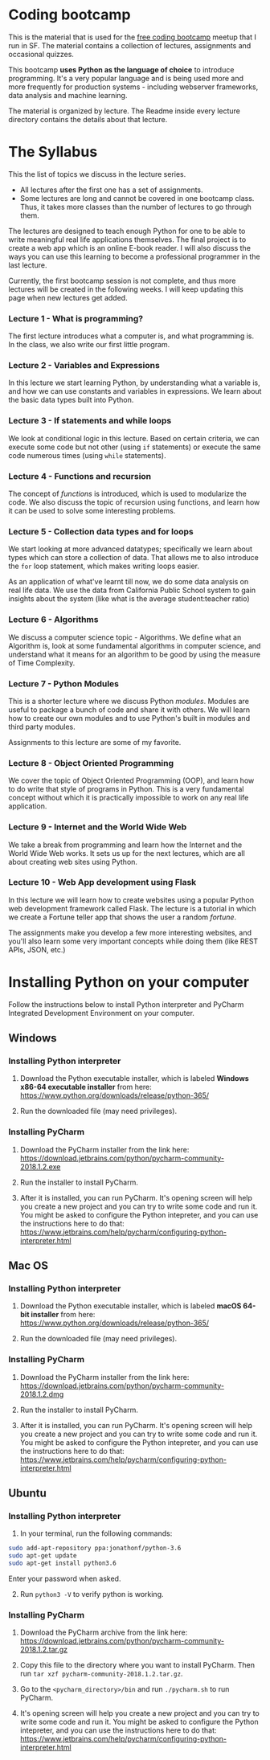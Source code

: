 # Coding bootcamp

This is the material that is used for the [free coding bootcamp](https://www.meetup.com/SF-Free-Coding-Bootcamp/) meetup that I run in SF. The material contains a collection of lectures, assignments and occasional quizzes.

This bootcamp **uses Python as the language of choice** to introduce programming. It's a very popular language and is being used more and more frequently for production systems - including webserver frameworks, data analysis and machine learning.

The material is organized by lecture. The Readme inside every lecture directory contains the details about that lecture.

# The Syllabus
This the list of topics we discuss in the lecture series. 
- All lectures after the first one has a set of assignments.
- Some lectures are long and cannot be covered in one bootcamp class. Thus, it takes more classes than the number of lectures to go through them.

The lectures are designed to teach enough Python for one to be able to write meaningful real life applications themselves. The final project is to create a web app which is an online E-book reader. I will also discuss the ways you can use this learning to become a professional programmer in the last lecture.

Currently, the first bootcamp session is not complete, and thus more lectures will be created in the following weeks. I will keep updating this page when new lectures get added.

### Lecture 1 - What is programming?
The first lecture introduces what a computer is, and what programming is. In the class, we also write our first little program.

### Lecture 2 - Variables and Expressions
In this lecture we start learning Python, by understanding what a variable is, and how we can use constants and variables in expressions. We learn about the basic data types built into Python.

### Lecture 3 - If statements and while loops
We look at conditional logic in this lecture. Based on certain criteria, we can execute some code but not other (using `if` statements) or execute the same code numerous times (using `while` statements).

### Lecture 4 - Functions and recursion
The concept of _functions_ is introduced, which is used to modularize the code. We also discuss the topic of recursion using functions, and learn how it can be used to solve some interesting problems.

### Lecture 5 - Collection data types and for loops
We start looking at more advanced datatypes; specifically we learn about types which can store a collection of data. That allows me to also introduce the `for` loop statement, which makes writing loops easier.

As an application of what've learnt till now, we do some data analysis on real life data. We use the data from California Public School system to gain insights about the system (like what is the average student:teacher ratio)

### Lecture 6 - Algorithms
We discuss a computer science topic - Algorithms. We define what an Algorithm is, look at some fundamental algorithms in computer science, and understand what it means for an algorithm to be good by using the measure of Time Complexity.

### Lecture 7 - Python Modules
This is a shorter lecture where we discuss Python _modules_. Modules are useful to package a bunch of code and share it with others. We will learn how to create our own modules and to use Python's built in modules and third party modules.

Assignments to this lecture are some of my favorite.

### Lecture 8 - Object Oriented Programming
We cover the topic of Object Oriented Programming (OOP), and learn how to do write that style of programs in Python. This is a very fundamental concept without which it is practically impossible to work on any real life application.

### Lecture 9 - Internet and the World Wide Web
We take a break from programming and learn how the Internet and the World Wide Web works. It sets us up for the next lectures, which are all about creating web sites using Python.

### Lecture 10 - Web App development using Flask
In this lecture we will learn how to create websites using a popular Python web development framework called Flask. The lecture is a tutorial in which we create a Fortune teller app that shows the user a random _fortune_. 

The assignments make you develop a few more interesting websites, and you'll also learn some very important concepts while doing them (like REST APIs, JSON, etc.)


# Installing Python on your computer

Follow the instructions below to install Python interpreter and PyCharm Integrated Development Environment on your computer.

## Windows
### Installing Python interpreter

1. Download the Python executable installer, which is labeled **Windows x86-64 executable installer** from here: https://www.python.org/downloads/release/python-365/

2. Run the downloaded file (may need privileges).

### Installing PyCharm

1. Download the PyCharm installer from the link here: https://download.jetbrains.com/python/pycharm-community-2018.1.2.exe

2. Run the installer to install PyCharm.

3. After it is installed, you can run PyCharm. It's opening screen will help you create a new project and you can try to write some code and run it. You might be asked to configure the Python intepreter, and you can use the instructions here to do that: https://www.jetbrains.com/help/pycharm/configuring-python-interpreter.html

## Mac OS

### Installing Python interpreter

1. Download the Python executable installer, which is labeled **macOS 64-bit installer** from here: https://www.python.org/downloads/release/python-365/

2. Run the downloaded file (may need privileges).

### Installing PyCharm

1. Download the PyCharm installer from the link here: https://download.jetbrains.com/python/pycharm-community-2018.1.2.dmg

2. Run the installer to install PyCharm.

3. After it is installed, you can run PyCharm. It's opening screen will help you create a new project and you can try to write some code and run it. You might be asked to configure the Python intepreter, and you can use the instructions here to do that: https://www.jetbrains.com/help/pycharm/configuring-python-interpreter.html

## Ubuntu

### Installing Python interpreter

1. In your terminal, run the following commands:
```bash
sudo add-apt-repository ppa:jonathonf/python-3.6
sudo apt-get update
sudo apt-get install python3.6
```
Enter your password when asked.

2. Run `python3 -V` to verify python is working.

### Installing PyCharm

1. Download the PyCharm archive from the link here: https://download.jetbrains.com/python/pycharm-community-2018.1.2.tar.gz

2. Copy this file to the directory where you want to install PyCharm. Then run `tar xzf pycharm-community-2018.1.2.tar.gz`.

3. Go to the `<pycharm_directory>/bin` and run `./pycharm.sh` to run PyCharm.

4. It's opening screen will help you create a new project and you can try to write some code and run it. You might be asked to configure the Python intepreter, and you can use the instructions here to do that: https://www.jetbrains.com/help/pycharm/configuring-python-interpreter.html
